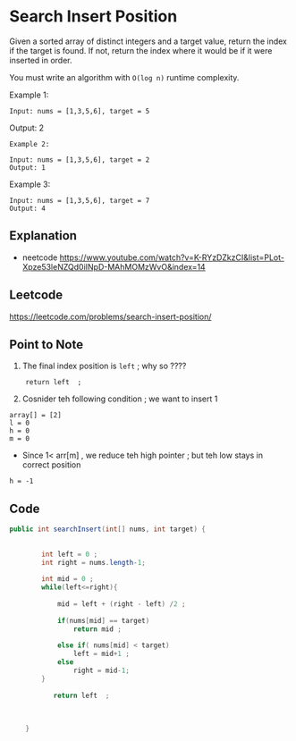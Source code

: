 # Search Insert Position

Given a sorted array of distinct integers and a target value, return the index if the target is found. If not, return the index where it would be if it were inserted in order.

You must write an algorithm with `O(log n)` runtime complexity.


Example 1:
````
Input: nums = [1,3,5,6], target = 5
````
Output: 2
````
Example 2:

Input: nums = [1,3,5,6], target = 2
Output: 1
````
Example 3:
````
Input: nums = [1,3,5,6], target = 7
Output: 4
````
## Explanation 
- neetcode https://www.youtube.com/watch?v=K-RYzDZkzCI&list=PLot-Xpze53leNZQd0iINpD-MAhMOMzWvO&index=14 


## Leetcode
https://leetcode.com/problems/search-insert-position/

## Point to Note 
1. The final index position is `left` ; why so ????
````
    return left  ; 
````

2. Cosnider teh following condition ; we want to insert 1
````
array[] = [2]
l = 0
h = 0
m = 0 

````
- Since 1< arr[m] , we reduce teh high pointer ; but teh low stays in correct position 
````
h = -1
````
## Code
````java
public int searchInsert(int[] nums, int target) {
        
        
        int left = 0 ;
        int right = nums.length-1;
        
        int mid = 0 ;
        while(left<=right){
            
            mid = left + (right - left) /2 ;
            
            if(nums[mid] == target)
                return mid ;
            
            else if( nums[mid] < target)
                left = mid+1 ;
            else 
                right = mid-1;
        }
            
           return left  ; 
        
        
        
    }
````
